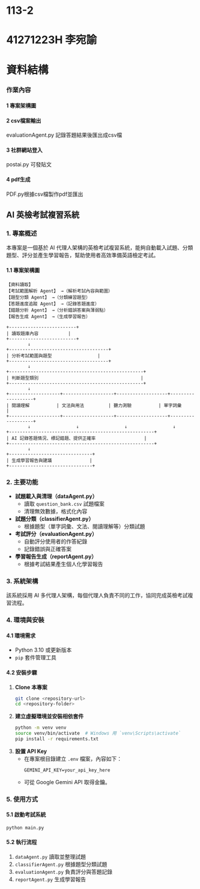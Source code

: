# 113-2
# 41271223H 李宛諭
# 資料結構
### 作業內容
#### 1 專案架構圖
#### 2 csv檔案輸出
evaluationAgent.py 記錄答題結果後匯出成csv檔 
#### 3 社群網站登入
postai.py 可發貼文
#### 4 pdf生成
PDF.py根據csv檔製作pdf並匯出
## AI 英檢考試複習系統

### 1. 專案概述
本專案是一個基於 AI 代理人架構的英檢考試複習系統，能夠自動載入試題、分類題型、評分並產生學習報告，幫助使用者高效準備英語檢定考試。
#### 1.1 專案架構圖
```
【資料讀取】
【考試範圍解析 Agent】 →（解析考試內容與範圍）
【題型分類 Agent】 →（分類練習題型）
【答題進度追蹤 Agent】 →（記錄答題進度）
【錯題分析 Agent】 →（分析錯誤答案與薄弱點）
【報告生成 Agent】 →（生成學習報告）

+-------------------------+
| 讀取題庫內容           |
+-------------------------+
        ↓  
+-------------------------------------+
| 分析考試範圍與題型                 |
+-------------------------------------+
        ↓  
+--------------------------------------------------+
| 判斷題型類別                                      |
+--------------------------------------------------+
        ↓  
+-------------------+-------------------+-------------------+-------------------+
| 閱讀理解          | 文法與用法         | 聽力測驗          | 單字詞彙          |
+-------------------+-------------------+-------------------+-------------------+
        ↓                 ↓                 ↓                 ↓  
+------------------------------------------------------+
| AI 記錄答題情況、標記錯題、提供正確率                  |
+------------------------------------------------------+
        ↓  
+-------------------------------+
| 生成學習報告與建議              |
+-------------------------------+
```

### 2. 主要功能
- **試題載入與清理（dataAgent.py）**
  - 讀取 `question_bank.csv` 試題檔案
  - 清理無效數據，格式化內容
- **試題分類（classifierAgent.py）**
  - 根據題型（單字詞彙、文法、閱讀理解等）分類試題
- **考試評分（evaluationAgent.py）**
  - 自動評分使用者的作答紀錄
  - 記錄錯誤與正確答案
- **學習報告生成（reportAgent.py）**
  - 根據考試結果產生個人化學習報告
  
### 3. 系統架構
該系統採用 AI 多代理人架構，每個代理人負責不同的工作，協同完成英檢考試複習流程。

### 4. 環境與安裝
#### 4.1 環境需求
- Python 3.10 或更新版本
- `pip` 套件管理工具

#### 4.2 安裝步驟
1. **Clone 本專案**
   ```bash
   git clone <repository-url>
   cd <repository-folder>
   ```
2. **建立虛擬環境並安裝相依套件**
   ```bash
   python -m venv venv
   source venv/bin/activate  # Windows 用 `venv\Scripts\activate`
   pip install -r requirements.txt
   ```
3. **設置 API Key**
   - 在專案根目錄建立 `.env` 檔案，內容如下：
     ```plaintext
     GEMINI_API_KEY=your_api_key_here
     ```
   - 可從 Google Gemini API 取得金鑰。

### 5. 使用方式
#### 5.1 啟動考試系統
```bash
python main.py
```

#### 5.2 執行流程
1. `dataAgent.py` 讀取並整理試題
2. `classifierAgent.py` 根據題型分類試題
3. `evaluationAgent.py` 負責評分與答題記錄
4. `reportAgent.py` 生成學習報告


